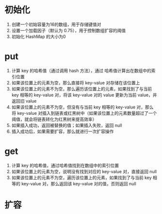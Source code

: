 
# 初始化

1. 创建一个初始容量为16的数组，用于存储键值对
2. 设置一个加载因子（默认为 0.75），用于控制数组扩容的阈值
3. 初始化 HashMap 的大小为0


# put

1. 计算 key 的哈希值（通过调用 hash 方法），通过 哈希值计算出在数组中的索引位置
2. 如果该位置上的元素为空，那么直接将 key-value 对存储在该位置上
3. 如果该位置上的元素不为空，那么遍历该位置上的元素，如果找到了与当前 key 相等的 key-value 对，将该 key-value 对的 value 更新为当前 value，并返回旧 value
4. 如果该位置上的元素不为空，但没有与当前 key 相等的 key-value 对，那么将 key-value 对插入到链表或红黑树中（如果该位置上的元素数量超过了一个阈值，就会将链表转化为红黑树来提高效率）
5. 如果插入成功，返回被替换的值；如果插入失败，返回 null
6. 插入成功后，如果需要扩容，那么就进行一次扩容操作


# get

1. 计算 key 的哈希值，通过哈希值找到在数组中的索引位置
2. 如果该位置上的元素为空，说明没有找到对应的 key-value 对，直接返回 null
3. 如果该位置上的元素不为空，遍历该位置上的元素，如果找到了与当前 key 相等的 key-value 对，那么返回该 key-value 对的值，否则返回 null


# 扩容

